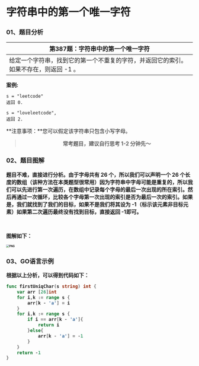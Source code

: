# 字符串中的第一个唯一字符

### 01、题目分析

| 第387题：字符串中的第一个唯一字符                            |
| ------------------------------------------------------------ |
| 给定一个字符串，找到它的第一个不重复的字符，并返回它的索引。如果不存在，则返回  -1 。 |

**案例:**

```
s = "leetcode"
返回 0.

s = "loveleetcode",
返回 2.  
```

 **注意事项：**您可以假定该字符串只包含小写字母。

> <center><b>常考题目，建议自行思考 1-2 分钟先～<b></center>

### 02、题目图解

题目不难，直接进行分析。由于字母共有 26 个，所以我们可以声明一个 26 个长度的数组（该种方法在本类题型很常用）因为字符串中字母可能是重复的，所以我们可以先进行第一次遍历，在数组中记录**每个字母的最后一次出现的所在索引**。然后再通过一次循环，**比较各个字母第一次出现的索引是否为最后一次的索引**。如果是，我们就找到了我们的目标，如果不是我们将其设为 -1（**标示该元素非目标元素**）如果第二次遍历最终没有找到目标，直接返回 -1即可。

<br/>

图解如下：

<img src="302/1.jpg" alt="PNG" style="zoom: 50%;" />

### 03、GO语言示例

 根据以上分析，可以得到代码如下：

```go
func firstUniqChar(s string) int {
    var arr [26]int
    for i,k := range s {
        arr[k - 'a'] = i
    }
    for i,k := range s {
        if i == arr[k - 'a']{
            return i
        }else{
            arr[k - 'a'] = -1
        }
    }
    return -1
}
```

